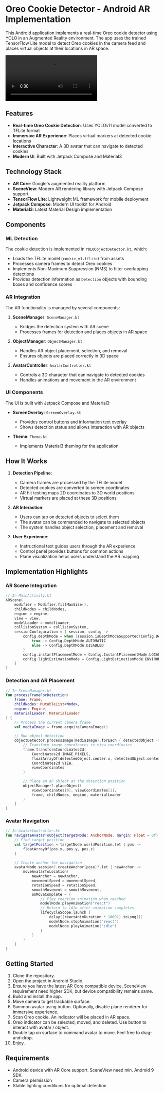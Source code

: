 # Oreo Cookie Detector - Android AR Implementation

This Android application implements a real-time Oreo cookie detector using YOLO in an Augmented Reality environment. The app uses the trained TensorFlow Lite model to detect Oreo cookies in the camera feed and places virtual objects at their locations in AR space.

![Demo Video](demo/demo_ar.mp4)

## Features

- **Real-time Oreo Cookie Detection**: Uses YOLOv11 model converted to TFLite format
- **Immersive AR Experience**: Places virtual markers at detected cookie locations
- **Interactive Character**: A 3D avatar that can navigate to detected cookies
- **Modern UI**: Built with Jetpack Compose and Material3

## Technology Stack

- **AR Core**: Google's augmented reality platform
- **SceneView**: Modern AR rendering library with Jetpack Compose support
- **TensorFlow Lite**: Lightweight ML framework for mobile deployment
- **Jetpack Compose**: Modern UI toolkit for Android
- **Material3**: Latest Material Design implementation

## Components

### ML Detection

The cookie detection is implemented in `YOLOObjectDetector.kt`, which:

- Loads the TFLite model (`cookie_v1.tflite`) from assets
- Processes camera frames to detect Oreo cookies
- Implements Non-Maximum Suppression (NMS) to filter overlapping detections
- Provides detection information as `Detection` objects with bounding boxes and confidence scores

### AR Integration

The AR functionality is managed by several components:

1. **SceneManager**: `SceneManager.kt`
   - Bridges the detection system with AR scene
   - Processes frames for detection and places objects in AR space

2. **ObjectManager**: `ObjectManager.kt`
   - Handles AR object placement, selection, and removal
   - Ensures objects are placed correctly in 3D space

3. **AvatarController**: `AvatarController.kt`
   - Controls a 3D character that can navigate to detected cookies
   - Handles animations and movement in the AR environment

### UI Components

The UI is built with Jetpack Compose and Material3:

- **ScreenOverlay**: `ScreenOverlay.kt`
  - Provides control buttons and information text overlay
  - Shows detection status and allows interaction with AR objects

- **Theme**: `Theme.kt`
  - Implements Material3 theming for the application

## How It Works

1. **Detection Pipeline**:
   - Camera frames are processed by the TFLite model
   - Detected cookies are converted to screen coordinates
   - AR hit testing maps 2D coordinates to 3D world positions
   - Virtual markers are placed at these 3D positions

2. **AR Interaction**:
   - Users can tap on detected objects to select them
   - The avatar can be commanded to navigate to selected objects
   - The system handles object selection, placement and removal

3. **User Experience**:
   - Instructional text guides users through the AR experience
   - Control panel provides buttons for common actions
   - Plane visualization helps users understand the AR mapping

## Implementation Highlights

### AR Scene Integration

```kotlin
// In MainActivity.kt
ARScene(
    modifier = Modifier.fillMaxSize(),
    childNodes = childNodes,
    engine = engine,
    view = view,
    modelLoader = modelLoader,
    collisionSystem = collisionSystem,
    sessionConfiguration = { session, config ->
        config.depthMode = when (session.isDepthModeSupported(Config.DepthMode.AUTOMATIC)) {
            true -> Config.DepthMode.AUTOMATIC
            else -> Config.DepthMode.DISABLED
        }
        config.instantPlacementMode = Config.InstantPlacementMode.LOCAL_Y_UP
        config.lightEstimationMode = Config.LightEstimationMode.ENVIRONMENTAL_HDR
    }
)
```

### Detection and AR Placement

```kotlin
// In SceneManager.kt
fun processFrameForDetection(
    frame: Frame,
    childNodes: MutableList<Node>,
    engine: Engine,
    materialLoader: MaterialLoader
) {
    // Process the current camera frame
    val mediaImage = frame.acquireCameraImage()
    
    // Run object detection
    objectDetector.processImage(mediaImage).forEach { detectedObject ->
        // Transform image coordinates to view coordinates
        frame.transformCoordinates2d(
            Coordinates2d.IMAGE_PIXELS,
            floatArrayOf(detectedObject.center.x, detectedObject.center.y),
            Coordinates2d.VIEW,
            viewCoordinates
        )
        
        // Place an AR object at the detection position
        objectManager?.placeObject(
            viewCoordinates[0], viewCoordinates[1], 
            frame, childNodes, engine, materialLoader
        )
    }
}
```

### Avatar Navigation

```kotlin
// In AvatarController.kt
fun navigateAvatarToObject(targetNode: AnchorNode, margin: Float = 0f) {
    // Find target position
    val targetPosition = targetNode.worldPosition.let { pos ->
        floatArrayOf(pos.x, pos.y, pos.z)
    }
    
    // Create anchor for navigation
    avatarNode.session?.createAnchor(pose)?.let { newAnchor ->
        moveAvatarToLocation(
            newAnchor = newAnchor,
            movementSpeed = movementSpeed,
            rotationSpeed = rotationSpeed,
            smoothMovement = smoothMovement,
            onMoveComplete = {
                // Play reaction animation when reached
                modelNode.playAnimation("react")
                // Return to idle after animation completes
                lifecycleScope.launch {
                    delay((reactAnimDuration * 1000L).toLong())
                    modelNode.stopAnimation("react")
                    modelNode.playAnimation("idle")
                }
            }
        )
    }
}
```

## Getting Started

1. Clone the repository.
2. Open the project in Android Studio.
3. Ensure you have the latest AR Core compatible device. SceneView requirement need higher SDK, but device compatibility remains same.
4. Build and install the app.
5. Move camera to get trackable surface.
6. Summon avatar using button. Optionally, disable plane renderer for immersive experience.
7. Scan Oreo cookie. An indicator will be placed in AR space.
8. Oreo indicator can be selected, moved, and deleted. Use button to interact with avatar / object.
9. Double tap on surface to command avatar to move. Feel free to drag-and-drop.
10. Enjoy.

## Requirements

- Android device with AR Core support. SceneView need min. Android 9 SDK.
- Camera permission
- Stable lighting conditions for optimal detection